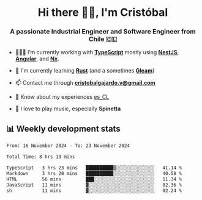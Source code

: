 <h1 align="center">Hi there ✌🏻, I'm Cristóbal</h1>
<h3 align="center">A passionate Industrial Engineer and Software Engineer from Chile 🇨🇱</h3>

- 🧑🏻‍💻 I’m currently working with **[TypeScript](https://www.typescriptlang.org)** mostly using **[NestJS](https://nestjs.com)**, **[Angular](https://angular.io)**, and **[Nx](https://nx.dev)**.

- 🌱 I'm currently learning **[Rust](https://www.rust-lang.org)** (and a sometimes **[Gleam](https://gleam.run/)**)

- 📫 Contact me through **cristobalgajardo.v@gmail.com**

- 📄 Know about my experiences [es_CL](https://bit.ly/cv-cristobal-gajardo)

- 🎸 I love to play music, especially **Spinetta**

## 📊 Weekly development stats

<!--START_SECTION:waka-->

```txt
From: 16 November 2024 - To: 23 November 2024

Total Time: 8 hrs 13 mins

TypeScript   3 hrs 23 mins   ██████████▒░░░░░░░░░░░░░░   41.14 %
Markdown     3 hrs 20 mins   ██████████░░░░░░░░░░░░░░░   40.58 %
HTML         56 mins         ███░░░░░░░░░░░░░░░░░░░░░░   11.34 %
JavaScript   11 mins         ▓░░░░░░░░░░░░░░░░░░░░░░░░   02.36 %
sh           11 mins         ▓░░░░░░░░░░░░░░░░░░░░░░░░   02.24 %
```

<!--END_SECTION:waka-->
